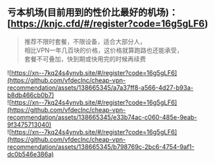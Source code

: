 ## 亏本机场(目前用到的性价比最好的机场)：[https://knjc.cfd/#/register?code=16g5gLF6)

> 推荐不限时套餐，不限设备，适合大部分人，  
> 相比VPN一年几百块的价格，这价格就算跑路也还能承受，  
> 套餐不可叠加，快到期或快用完的时候再续费  

![https://xn--7kq24s4ynvb.site/#/register?code=16g5gLF6](https://github.com/vfdeclnc/cheap-vpn-recommendation/assets/138665345/a7a37ff8-a566-4d27-b93a-b8db466cb0b7)  
![https://xn--7kq24s4ynvb.site/#/register?code=16g5gLF6](https://github.com/vfdeclnc/cheap-vpn-recommendation/assets/138665345/e33b74ac-c060-485e-9eab-9f3475713040)  
![https://xn--7kq24s4ynvb.site/#/register?code=16g5gLF6](https://github.com/vfdeclnc/cheap-vpn-recommendation/assets/138665345/b798769c-2bc6-4754-9af1-dc0b546e386a)  

